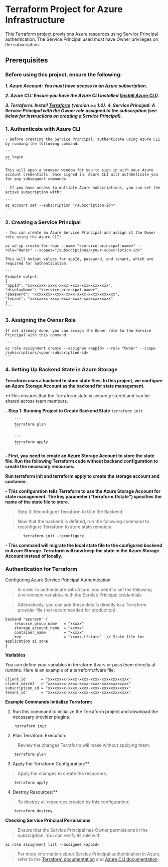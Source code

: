 # Terraform Project for Azure Infrastructure
This Terraform project provisions Azure resources using Service Principal authentication. The Service Principal used must have Owner privileges on the subscription.

## Prerequisites
### Before using this project, ensure the following:

***1. Azure Account: You must have access to an Azure subscription.***

***2. Azure CLI: Ensure you have the Azure CLI installed ([Install Azure CLI](https://learn.microsoft.com/en-us/cli/azure/install-azure-cli)).***

***3. Terraform: Install [Terraform](https://developer.hashicorp.com/terraform/tutorials/aws-get-started/install-cli) (version >= 1.0).***
***4. Service Principal: A Service Principal with the Owner role assigned to the subscription (see below for instructions on creating a Service Principal).***

### 1. Authenticate with Azure CLI
    - Before creating the Service Principal, authenticate using Azure CLI by running the following command:

    ```
    az login
    ```

    This will open a browser window for you to sign in with your Azure account credentials. Once signed in, Azure CLI will authenticate you for any subsequent commands.

    - If you have access to multiple Azure subscriptions, you can set the active subscription with:

    ```
    az account set --subscription "<subscription-id>"
    ```

### 2. Creating a Service Principal
    - You can create an Azure Service Principal and assign it the Owner role using the Azure CLI:

    az ad sp create-for-rbac --name "<service-principal-name>" --role="Owner" --scopes="/subscriptions/<your-subscription-id>"

    This will output values for appId, password, and tenant, which are required for authentication.

    ```
    Example output:
    {
    "appId": "xxxxxxxx-xxxx-xxxx-xxxx-xxxxxxxxxxxx",
    "displayName": "<service-principal-name>",
    "password": "xxxxxxxx-xxxx-xxxx-xxxx-xxxxxxxxxxxx",
    "tenant": "xxxxxxxx-xxxx-xxxx-xxxx-xxxxxxxxxxxx"
    }
    ```

 ### 3. Assigning the Owner Role
    If not already done, you can assign the Owner role to the Service Principal with this command:

    ```
    az role assignment create --assignee <appId> --role "Owner" --scope /subscriptions/<your-subscription-id>
    ```

    
### 4. Setting Up Backend State in Azure Storage
**Terraform uses a backend to store state files. In this project, we configure an Azure Storage Account as the backend for state management.** 

**This ensures that the Terraform state is securely stored and can be shared across team members.
        
**- Step 1: Running Project to Create Backend State**
        ```
        terraform init
        ```

        ```
        terraform plan
        ```

        ```
        terraform apply
        ```
**- First, you need to create an Azure Storage Account to store the state file. Run the following Terraform code without backend configuration to create the necessary resources:**



**Run terraform init and terraform apply to create the storage account and container.**

**- This configuration tells Terraform to use the Azure Storage Account for state management. The key parameter ("terraform.tfstate") specifies the name of the state file to store.**

>Step 3: Reconfigure Terraform to Use the Backend
            
>Now that the backend is defined, run the following command to reconfigure Terraform to store state remotely:


            terraform init -reconfigure
          

**- This command will migrate the local state file to the configured backend in Azure Storage. Terraform will now keep the state in the Azure Storage Account instead of locally.**

### Authentication for Terraform

Configuring Azure Service Principal Authentication

>In order to authenticate with Azure, you need to set the following environment variables with the Service Principal credentials:

>Alternatively, you can add these details directly to a Terraform provider file (not recommended for production):

    backend "azurerm" {
        resource_group_name   = "xxxxx"
        storage_account_name  = "xxxxx"
        container_name        = "xxxxx"
        key                   = "xxxxx.tfstate"  // State file for application ai zone
    }

**Variables**

You can define your variables in terraform.tfvars or pass them directly at runtime. Here is an example of a terraform.tfvars file:

    client_id       = "xxxxxxxx-xxxx-xxxx-xxxx-xxxxxxxxxxxx"
    client_secret   = "xxxxxxxx-xxxx-xxxx-xxxx-xxxxxxxxxxxx"
    subscription_id = "xxxxxxxx-xxxx-xxxx-xxxx-xxxxxxxxxxxx"
    tenant_id       = "xxxxxxxx-xxxx-xxxx-xxxx-xxxxxxxxxxxx"


**Example Commands**
**Initialize Terraform:**

1. Run this command to initialize the Terraform project and download the necessary provider plugins.

        terraform init

2. Plan Terraform Execution:

>Review the changes Terraform will make without applying them:

        terraform plan

3. Apply the Terraform Configuration:**

>Apply the changes to create the resources:

        terraform apply

4. Destroy Resources:**

>To destroy all resources created by this configuration:

        terraform destroy
     

**Checking Service Principal Permissions**

>Ensure that the Service Principal has Owner permissions in the subscription. You can verify its role with:

```
az role assignment list --assignee <appId>
```

>For more information about Service Principal authentication in Azure, refer to the [Terraform documentation](https://registry.terraform.io/providers/hashicorp/azurerm/latest/docs) and [Azure CLI documentation](https://learn.microsoft.com/en-us/cli/azure/azure-cli-sp-tutorial-1?tabs=bash).






